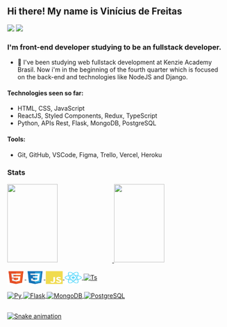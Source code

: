 ## Hi there! My name is Vinícius de Freitas

<div> 
  <a href = "mailto:viniciusfreitas.1.4.4@gmail.com"><img src="https://img.shields.io/badge/Gmail-D14836?style=for-the-badge&logo=gmail&logoColor=white" target="_blank"></a>
  <a href="https://www.linkedin.com/in/vinicius-de-freitas/" target="_blank"><img src="https://img.shields.io/badge/-LinkedIn-%230077B5?style=for-the-badge&logo=linkedin&logoColor=white" target="_blank"></a>      
 </div>

### I'm front-end developer studying to be an fullstack developer.

- 📖 I've been studying web fullstack development at Kenzie Academy Brasil. Now i'm in the beginning of the fourth quarter which is focused on the back-end and technologies like NodeJS and Django.

#### Technologies seen so far: 
 - HTML, CSS, JavaScript
 - ReactJS, Styled Components, Redux, TypeScript
 - Python, APIs Rest, Flask, MongoDB, PostgreSQL

#### Tools:
- Git, GitHub, VSCode, Figma, Trello, Vercel, Heroku


### Stats

<div style="display: inline_block">
  <a href="https://github.com/Vinicius2m/">
  <img width="48%" height="180em" src="https://github-readme-stats.vercel.app/api?username=Vinicius2m&show_icons=true&theme=tokyonight&include_all_commits=true&count_private=true"/>
  <img width="48%" height="180em" src="https://github-readme-stats.vercel.app/api/top-langs/?username=Vinicius2m&layout=compact&langs_count=7&theme=tokyonight"/>
</div>
  
<div style="display: inline_block"><br>
  <img align="center" alt="HTML" height="30" width="40" src="https://raw.githubusercontent.com/devicons/devicon/master/icons/html5/html5-original.svg">
  <img align="center" alt="CSS" height="30" width="40" src="https://raw.githubusercontent.com/devicons/devicon/master/icons/css3/css3-original.svg">
  <img align="center" alt="Js" height="30" width="40" src="https://raw.githubusercontent.com/devicons/devicon/master/icons/javascript/javascript-plain.svg">
  <img align="center" alt="React" height="30" width="40" src="https://raw.githubusercontent.com/devicons/devicon/master/icons/react/react-original.svg"> 
  <img align="center" alt="Ts" height="30" width="40" src="https://cdn.jsdelivr.net/gh/devicons/devicon/icons/typescript/typescript-original.svg" />
</div>
  
<div style="display: inline_block"><br>
  <img align="center" alt="Py" height="30" width="40" src="https://cdn.jsdelivr.net/gh/devicons/devicon/icons/python/python-original.svg" />
  <img align="center" alt="Flask" height="40" width="50" src="https://cdn.jsdelivr.net/gh/devicons/devicon/icons/flask/flask-original.svg" />
  <img align="center" alt="MongoDB" height="40" width="50" src="https://cdn.jsdelivr.net/gh/devicons/devicon/icons/mongodb/mongodb-original.svg" />
  <img align="center" alt="PostgreSQL" height="30" width="40" src="https://cdn.jsdelivr.net/gh/devicons/devicon/icons/postgresql/postgresql-original.svg" />
</div>
  
  ##
  
 
 ![Snake animation](https://github.com/Vinicius2m/Vinicius2m/blob/output/github-contribution-grid-snake.svg)
 
